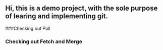 ## Hi, this is a demo project, with the sole purpose of learing and implementing git.
###Checking out Pull
### Checking out Fetch and Merge

